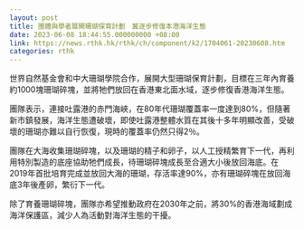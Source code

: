 ```yaml
---
layout: post
title: 團體與學者展開珊瑚保育計劃　冀逐步修復本港海洋生態
date: 2023-06-08 18:44:55.000000000 +08:00
link: https://news.rthk.hk/rthk/ch/component/k2/1704061-20230608.htm
categories: rthk
---
```


世界自然基金會和中大珊瑚學院合作，展開大型珊瑚保育計劃，目標在三年內育養約1000塊珊瑚碎塊，並將牠們放回在香港東北面水域，逐步修復香港海洋生態。

團隊表示，連接吐露港的赤門海峽，在80年代珊瑚覆蓋率一度達到80%，但隨著新市鎮發展，海洋生態遭破壞，即使吐露港整體水質在其後十多年明顯改善，受破壞的珊瑚亦難以自行恢復，現時的覆蓋率仍然只得2％。

團隊在大海收集珊瑚碎塊，以及珊瑚的精子和卵子，以人工授精繁育下一代，再利用特別製造的底座協助牠們成長，待珊瑚碎塊成長至合適大小後放回海底。在2019年首批培育完成並放回大海的珊瑚，存活率達90%，亦有珊瑚碎塊在放回海底3年後產卵，繁衍下一代。

除了育養珊瑚碎塊，團隊亦希望推動政府在2030年之前，將30%的香港海域劃成海洋保護區，減少人為活動對海洋生態的干擾。
